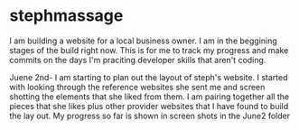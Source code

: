 # stephmassage

I am building a website for a local business owner. I am in the beggining stages of the build right now. This is for me to track my progress and make commits on the days I'm praciting developer skills that aren't coding.

Juene 2nd-
I am starting to plan out the layout of steph's website. I started with looking through the reference websites she sent me and screen shotting the elements that she liked from them. I am pairing together all the pieces that she likes plus other provider websites that I have found to build the lay out. My progress so far is shown in screen shots in the June2 folder

